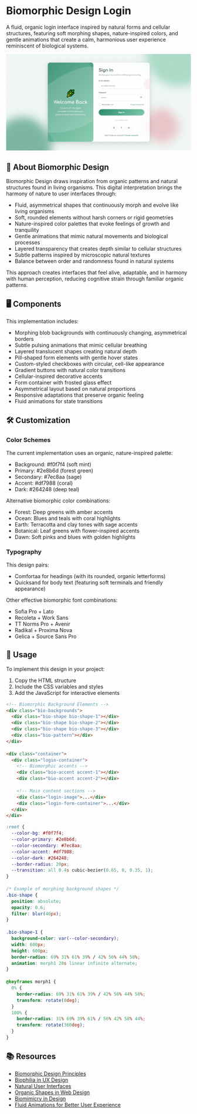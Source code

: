 # Biomorphic Design Login

A fluid, organic login interface inspired by natural forms and cellular structures, featuring soft morphing shapes, nature-inspired colors, and gentle animations that create a calm, harmonious user experience reminiscent of biological systems.

<div align="center">

![Biomorphic Design Login Preview](./assets/preview.png)

</div>

## 🌿 About Biomorphic Design

Biomorphic Design draws inspiration from organic patterns and natural structures found in living organisms. This digital interpretation brings the harmony of nature to user interfaces through:

- Fluid, asymmetrical shapes that continuously morph and evolve like living organisms
- Soft, rounded elements without harsh corners or rigid geometries
- Nature-inspired color palettes that evoke feelings of growth and tranquility
- Gentle animations that mimic natural movements and biological processes
- Layered transparency that creates depth similar to cellular structures
- Subtle patterns inspired by microscopic natural textures
- Balance between order and randomness found in natural systems

This approach creates interfaces that feel alive, adaptable, and in harmony with human perception, reducing cognitive strain through familiar organic patterns.

## 🖥️ Components

This implementation includes:

- Morphing blob backgrounds with continuously changing, asymmetrical borders
- Subtle pulsing animations that mimic cellular breathing
- Layered translucent shapes creating natural depth
- Pill-shaped form elements with gentle hover states
- Custom-styled checkboxes with circular, cell-like appearance
- Gradient buttons with natural color transitions
- Cellular-inspired decorative accents
- Form container with frosted glass effect
- Asymmetrical layout based on natural proportions
- Responsive adaptations that preserve organic feeling
- Fluid animations for state transitions

## 🛠️ Customization

### Color Schemes

The current implementation uses an organic, nature-inspired palette:

- Background: #f0f7f4 (soft mint)
- Primary: #2e8b6d (forest green)
- Secondary: #7ec8aa (sage)
- Accent: #df7988 (coral)
- Dark: #264248 (deep teal)

Alternative biomorphic color combinations:

- Forest: Deep greens with amber accents
- Ocean: Blues and teals with coral highlights
- Earth: Terracotta and clay tones with sage accents
- Botanical: Leaf greens with flower-inspired accents
- Dawn: Soft pinks and blues with golden highlights

### Typography

This design pairs:

- Comfortaa for headings (with its rounded, organic letterforms)
- Quicksand for body text (featuring soft terminals and friendly appearance)

Other effective biomorphic font combinations:

- Sofia Pro + Lato
- Recoleta + Work Sans
- TT Norms Pro + Avenir
- Radikal + Proxima Nova
- Gelica + Source Sans Pro

## 🔌 Usage

To implement this design in your project:

1. Copy the HTML structure
2. Include the CSS variables and styles
3. Add the JavaScript for interactive elements

```html
<!-- Biomorphic Background Elements -->
<div class="bio-backgrounds">
  <div class="bio-shape bio-shape-1"></div>
  <div class="bio-shape bio-shape-2"></div>
  <div class="bio-shape bio-shape-3"></div>
  <div class="bio-pattern"></div>
</div>

<div class="container">
  <div class="login-container">
    <!-- Biomorphic accents -->
    <div class="bio-accent accent-1"></div>
    <div class="bio-accent accent-2"></div>

    <!-- Main content sections -->
    <div class="login-image">...</div>
    <div class="login-form-container">...</div>
  </div>
</div>
```

```css
:root {
  --color-bg: #f0f7f4;
  --color-primary: #2e8b6d;
  --color-secondary: #7ec8aa;
  --color-accent: #df7988;
  --color-dark: #264248;
  --border-radius: 20px;
  --transition: all 0.4s cubic-bezier(0.65, 0, 0.35, 1);
}

/* Example of morphing background shapes */
.bio-shape {
  position: absolute;
  opacity: 0.6;
  filter: blur(40px);
}

.bio-shape-1 {
  background-color: var(--color-secondary);
  width: 600px;
  height: 600px;
  border-radius: 69% 31% 61% 39% / 42% 56% 44% 58%;
  animation: morph1 20s linear infinite alternate;
}

@keyframes morph1 {
  0% {
    border-radius: 69% 31% 61% 39% / 42% 56% 44% 58%;
    transform: rotate(0deg);
  }
  100% {
    border-radius: 31% 69% 39% 61% / 56% 42% 58% 44%;
    transform: rotate(360deg);
  }
}
```

## 📚 Resources

- [Biomorphic Design Principles](https://www.interaction-design.org/literature/topics/biomorphic-design)
- [Biophilia in UX Design](https://www.toptal.com/designers/ui/biophilia-ui-design)
- [Natural User Interfaces](https://www.nngroup.com/articles/natural-user-interfaces/)
- [Organic Shapes in Web Design](https://webflow.com/blog/organic-shapes-in-web-design)
- [Biomimicry in Design](https://www.smashingmagazine.com/2020/04/biomimicry-improving-ux-design/)
- [Fluid Animations for Better User Experience](https://uxdesign.cc/the-ultimate-guide-to-proper-use-of-animation-in-ux-10bd98614fa9)

